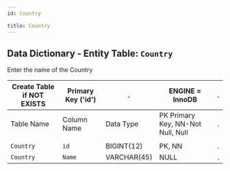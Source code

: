 ```yaml
---
id: Country

title: Country
---
```


## Data Dictionary - Entity Table: `Country`

Enter the name of the Country

| Create Table if NOT EXISTS| Primary Key ('id')|.|ENGINE = InnoDB|.|
|---|---|---|---|---|
|Table Name | Column Name| Data Type|PK Primary Key, NN-Not Null, Null|.|
||
|`Country`|`id`| BIGINT(12)|PK, NN|.|
|`Country`|`Name`| VARCHAR(45)|NULL|.|
